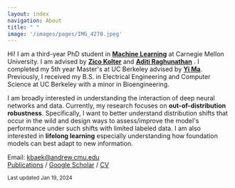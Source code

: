 ```yaml
---
layout: index
navigation: About
title: " "
image: '/images/pages/IMG_4270.jpeg'
---
```

Hi! I am a third-year PhD student in [**Machine Learning**](https://www.ml.cmu.edu/) at Carnegie Mellon University. I am advised by [**Zico Kolter**](https://zicokolter.com/) and  [**Aditi Raghunathan**](https://www.cs.cmu.edu/~aditirag/) . I completed my 5th year Master's at UC Berkeley advised by [**Yi Ma**](https://people.eecs.berkeley.edu/~yima/). Previously, I received my B.S. in Electrical Engineering and Computer Science at UC Berkeley with a minor in Bioengineering.

I am broadly interested in understanding the interaction of deep neural networks and data. Currently, my research focuses on **out-of-distribution robustness**. Specifically, I want to better understand distribution shifts that occur in the wild and design ways to assess/improve the model's performance under such shifts with limited labeled data. I am also interested in **lifelong learning** especially understanding how foundation models can best adapt to new information. 

Email: kbaek@andrew.cmu.edu \
[Publications](https://kebaek.github.io/publications.html) / [Google Scholar](https://scholar.google.com/citations?user=8jVzL_YAAAAJ&hl=en) / [CV](https://kebaek.github.io/data/Baek_Resume.pdf)

<sub>Last updated Jan 19, 2024 </sub>
